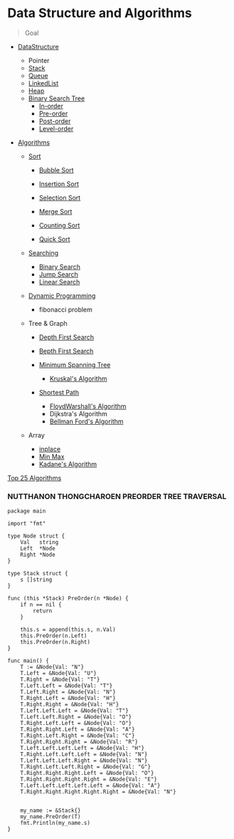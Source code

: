 # Data Structure and Algorithms

> Goal

- [DataStructure](https://github.com/nutthanonn/data-structure-and-algorithm/tree/main/DataStructure)

  - Pointer
  - [Stack](https://github.com/nutthanonn/data-structure-and-algorithm/tree/main/DataStructure/stack)
  - [Queue](https://github.com/nutthanonn/data-structure-and-algorithm/tree/main/DataStructure/queue)
  - [LinkedList](https://github.com/nutthanonn/data-structure-and-algorithm/tree/main/DataStructure/linkedlist)
  - [Heap](https://github.com/nutthanonn/data-structure-and-algorithm/tree/main/DataStructure/heaps)
  - [Binary Search Tree](https://github.com/nutthanonn/data-structure-and-algorithm/tree/main/DataStructure/Tree%20%26%20Traversal)
    - [In-order](https://github.com/nutthanonn/data-structure-and-algorithm/tree/main/DataStructure/Tree%20%26%20Traversal/InOrderTree)
    - [Pre-order](https://github.com/nutthanonn/data-structure-and-algorithm/tree/main/DataStructure/Tree%20%26%20Traversal/PreOrderTree)
    - [Post-order](https://github.com/nutthanonn/data-structure-and-algorithm/tree/main/DataStructure/Tree%20%26%20Traversal/PostOrderTree)
    - [Level-order](https://github.com/nutthanonn/data-structure-and-algorithm/tree/main/DataStructure/Tree%20%26%20Traversal/LevelOrderTree)

- [Algorithms](https://github.com/nutthanonn/data-structure-and-algorithm/tree/main/Algorithms)

  - [Sort](https://github.com/nutthanonn/data-structure-and-algorithm/tree/main/Algorithms/Sort)

    - [Bubble Sort](https://github.com/nutthanonn/data-structure-and-algorithm/tree/main/Algorithms/Sort/BubbleSort)
    - [Insertion Sort](https://github.com/nutthanonn/data-structure-and-algorithm/tree/main/Algorithms/Sort/InsertionSort)
    - [Selection Sort](https://github.com/nutthanonn/data-structure-and-algorithm/tree/main/Algorithms/Sort/SelectionSort)
    - [Merge Sort](https://github.com/nutthanonn/data-structure-and-algorithm/tree/main/Algorithms/Sort/MergeSort)

    - [Counting Sort](https://github.com/nutthanonn/data-structure-and-algorithm/tree/main/Algorithms/Sort/CountingSort)

    - [Quick Sort](https://github.com/nutthanonn/data-structure-and-algorithm/tree/main/Algorithms/Sort/QuickSort)

  - [Searching](https://github.com/nutthanonn/data-structure-and-algorithm/tree/main/Algorithms/Searching)
    - [Binary Search](https://github.com/nutthanonn/data-structure-and-algorithm/tree/main/Algorithms/Searching/BinarySearch)
    - [Jump Search](https://github.com/nutthanonn/data-structure-and-algorithm/tree/main/Algorithms/Searching/JumpSearch)
    - [Linear Search](https://github.com/nutthanonn/data-structure-and-algorithm/tree/main/Algorithms/Searching/LinearSearch)
  - [Dynamic Programming](https://github.com/nutthanonn/data-structure-and-algorithm/tree/main/Algorithms/DynamicProgramming)
    - fibonacci problem
  - Tree & Graph

    - [Depth First Search](https://github.com/nutthanonn/data-structure-and-algorithms/tree/main/Algorithms/Graph/DFS)
    - [Bepth First Search](https://github.com/nutthanonn/data-structure-and-algorithms/tree/main/Algorithms/Graph/BFS)

    - [Minimum Spanning Tree](https://github.com/nutthanonn/data-structure-and-algorithms/tree/main/Algorithms/Graph/MinimumCostSpanningTree)

      - [Kruskal's Algorithm](https://github.com/nutthanonn/data-structure-and-algorithms/tree/main/Algorithms/Graph/MinimumCostSpanningTree/Kruskals)

    - [Shortest Path](https://github.com/nutthanonn/data-structure-and-algorithms/tree/main/Algorithms/Graph/ShortestPath)
      - [FloydWarshall's Algorithm](https://github.com/nutthanonn/data-structure-and-algorithms/tree/main/Algorithms/Graph/ShortestPath/FloydWarshall)
      - Dijkstra's Algorithm
      - [Bellman Ford's Algorithm](https://github.com/nutthanonn/data-structure-and-algorithms/tree/main/Algorithms/Graph/ShortestPath/BellmanFord)

  - Array
    - [inplace](https://github.com/nutthanonn/data-structure-and-algorithm/tree/main/Algorithms/Array/inplace)
    - [Min Max](https://github.com/nutthanonn/data-structure-and-algorithm/tree/main/Algorithms/Array/Min-Max)
    - [Kadane's Algorithm](https://github.com/nutthanonn/data-structure-and-algorithms/tree/main/Algorithms/Array/Kadane)

[Top 25 Algorithms](https://www.techiedelight.com/top-25-algorithms-every-programmer-should-know/)

### NUTTHANON THONGCHAROEN PREORDER TREE TRAVERSAL

```golang
package main

import "fmt"

type Node struct {
	Val   string
	Left  *Node
	Right *Node
}

type Stack struct {
	s []string
}

func (this *Stack) PreOrder(n *Node) {
	if n == nil {
		return
	}

	this.s = append(this.s, n.Val)
	this.PreOrder(n.Left)
	this.PreOrder(n.Right)
}

func main() {
	T := &Node{Val: "N"}
	T.Left = &Node{Val: "U"}
	T.Right = &Node{Val: "T"}
	T.Left.Left = &Node{Val: "T"}
	T.Left.Right = &Node{Val: "N"}
	T.Right.Left = &Node{Val: "H"}
	T.Right.Right = &Node{Val: "H"}
	T.Left.Left.Left = &Node{Val: "T"}
	T.Left.Left.Right = &Node{Val: "O"}
	T.Right.Left.Left = &Node{Val: "O"}
	T.Right.Right.Left = &Node{Val: "A"}
	T.Right.Left.Right = &Node{Val: "C"}
	T.Right.Right.Right = &Node{Val: "R"}
	T.Left.Left.Left.Left = &Node{Val: "H"}
	T.Right.Left.Left.Left = &Node{Val: "N"}
	T.Left.Left.Left.Right = &Node{Val: "N"}
	T.Right.Left.Left.Right = &Node{Val: "G"}
	T.Right.Right.Right.Left = &Node{Val: "O"}
	T.Right.Right.Right.Right = &Node{Val: "E"}
	T.Left.Left.Left.Left.Left = &Node{Val: "A"}
	T.Right.Right.Right.Right.Right = &Node{Val: "N"}


	my_name := &Stack{}
	my_name.PreOrder(T)
	fmt.Println(my_name.s)
}

```
